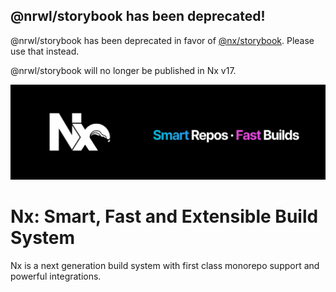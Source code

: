 ## @nrwl/storybook has been deprecated!

@nrwl/storybook has been deprecated in favor of [@nx/storybook](https://www.npmjs.com/package/@nx/storybook). Please use that instead.

@nrwl/storybook will no longer be published in Nx v17.

<p style="text-align: center;"><img src="https://raw.githubusercontent.com/nrwl/nx/master/images/nx.png" width="600" alt="Nx - Smart, Fast and Extensible Build System"></p>

# Nx: Smart, Fast and Extensible Build System

Nx is a next generation build system with first class monorepo support and powerful integrations.
